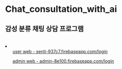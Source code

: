 <h1>Chat_consultation_with_ai</h1>
<h2>감성 분류 채팅 상담 프로그램</h2> <br>

<li>
  <ul><a href="senti-937c7.firebaseapp.com/login">user web - senti-937c7.firebaseapp.com/login</ul>
  <ul><a href="admin-8e100.firebaseapp.com/login">admin web - admin-8e100.firebaseapp.com/login</ul>
</li>
